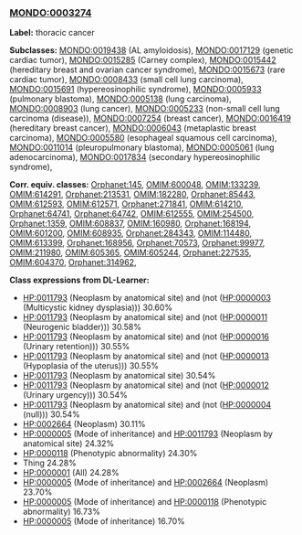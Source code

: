 
### [MONDO:0003274](http://purl.obolibrary.org/obo/MONDO_0003274)
**Label:** thoracic cancer

**Subclasses:** [MONDO:0019438](http://purl.obolibrary.org/obo/MONDO_0019438) (AL amyloidosis), [MONDO:0017129](http://purl.obolibrary.org/obo/MONDO_0017129) (genetic cardiac tumor), [MONDO:0015285](http://purl.obolibrary.org/obo/MONDO_0015285) (Carney complex), [MONDO:0015442](http://purl.obolibrary.org/obo/MONDO_0015442) (hereditary breast and ovarian cancer syndrome), [MONDO:0015673](http://purl.obolibrary.org/obo/MONDO_0015673) (rare cardiac tumor), [MONDO:0008433](http://purl.obolibrary.org/obo/MONDO_0008433) (small cell lung carcinoma), [MONDO:0015691](http://purl.obolibrary.org/obo/MONDO_0015691) (hypereosinophilic syndrome), [MONDO:0005933](http://purl.obolibrary.org/obo/MONDO_0005933) (pulmonary blastoma), [MONDO:0005138](http://purl.obolibrary.org/obo/MONDO_0005138) (lung carcinoma), [MONDO:0008903](http://purl.obolibrary.org/obo/MONDO_0008903) (lung cancer), [MONDO:0005233](http://purl.obolibrary.org/obo/MONDO_0005233) (non-small cell lung carcinoma (disease)), [MONDO:0007254](http://purl.obolibrary.org/obo/MONDO_0007254) (breast cancer), [MONDO:0016419](http://purl.obolibrary.org/obo/MONDO_0016419) (hereditary breast cancer), [MONDO:0006043](http://purl.obolibrary.org/obo/MONDO_0006043) (metaplastic breast carcinoma), [MONDO:0005580](http://purl.obolibrary.org/obo/MONDO_0005580) (esophageal squamous cell carcinoma), [MONDO:0011014](http://purl.obolibrary.org/obo/MONDO_0011014) (pleuropulmonary blastoma), [MONDO:0005061](http://purl.obolibrary.org/obo/MONDO_0005061) (lung adenocarcinoma), [MONDO:0017834](http://purl.obolibrary.org/obo/MONDO_0017834) (secondary hypereosinophilic syndrome), 

**Corr. equiv. classes:** [Orphanet:145](http://www.orpha.net/ORDO/Orphanet_145), [OMIM:600048](http://purl.obolibrary.org/obo/OMIM_600048), [OMIM:133239](http://purl.obolibrary.org/obo/OMIM_133239), [OMIM:614291](http://purl.obolibrary.org/obo/OMIM_614291), [Orphanet:213531](http://www.orpha.net/ORDO/Orphanet_213531), [OMIM:182280](http://purl.obolibrary.org/obo/OMIM_182280), [Orphanet:85443](http://www.orpha.net/ORDO/Orphanet_85443), [OMIM:612593](http://purl.obolibrary.org/obo/OMIM_612593), [OMIM:612571](http://purl.obolibrary.org/obo/OMIM_612571), [Orphanet:271841](http://www.orpha.net/ORDO/Orphanet_271841), [OMIM:614210](http://purl.obolibrary.org/obo/OMIM_614210), [Orphanet:64741](http://www.orpha.net/ORDO/Orphanet_64741), [Orphanet:64742](http://www.orpha.net/ORDO/Orphanet_64742), [OMIM:612555](http://purl.obolibrary.org/obo/OMIM_612555), [OMIM:254500](http://purl.obolibrary.org/obo/OMIM_254500), [Orphanet:1359](http://www.orpha.net/ORDO/Orphanet_1359), [OMIM:608837](http://purl.obolibrary.org/obo/OMIM_608837), [OMIM:160980](http://purl.obolibrary.org/obo/OMIM_160980), [Orphanet:168194](http://www.orpha.net/ORDO/Orphanet_168194), [OMIM:601200](http://purl.obolibrary.org/obo/OMIM_601200), [OMIM:608935](http://purl.obolibrary.org/obo/OMIM_608935), [Orphanet:284343](http://www.orpha.net/ORDO/Orphanet_284343), [OMIM:114480](http://purl.obolibrary.org/obo/OMIM_114480), [OMIM:613399](http://purl.obolibrary.org/obo/OMIM_613399), [Orphanet:168956](http://www.orpha.net/ORDO/Orphanet_168956), [Orphanet:70573](http://www.orpha.net/ORDO/Orphanet_70573), [Orphanet:99977](http://www.orpha.net/ORDO/Orphanet_99977), [OMIM:211980](http://purl.obolibrary.org/obo/OMIM_211980), [OMIM:605365](http://purl.obolibrary.org/obo/OMIM_605365), [OMIM:605244](http://purl.obolibrary.org/obo/OMIM_605244), [Orphanet:227535](http://www.orpha.net/ORDO/Orphanet_227535), [OMIM:604370](http://purl.obolibrary.org/obo/OMIM_604370), [Orphanet:314962](http://www.orpha.net/ORDO/Orphanet_314962), 

**Class expressions from DL-Learner:**

- [HP:0011793](http://purl.obolibrary.org/obo/HP_0011793) (Neoplasm by anatomical site) and (not ([HP:0000003](http://purl.obolibrary.org/obo/HP_0000003) (Multicystic kidney dysplasia))) 30.60%
- [HP:0011793](http://purl.obolibrary.org/obo/HP_0011793) (Neoplasm by anatomical site) and (not ([HP:0000011](http://purl.obolibrary.org/obo/HP_0000011) (Neurogenic bladder))) 30.58%
- [HP:0011793](http://purl.obolibrary.org/obo/HP_0011793) (Neoplasm by anatomical site) and (not ([HP:0000016](http://purl.obolibrary.org/obo/HP_0000016) (Urinary retention))) 30.55%
- [HP:0011793](http://purl.obolibrary.org/obo/HP_0011793) (Neoplasm by anatomical site) and (not ([HP:0000013](http://purl.obolibrary.org/obo/HP_0000013) (Hypoplasia of the uterus))) 30.55%
- [HP:0011793](http://purl.obolibrary.org/obo/HP_0011793) (Neoplasm by anatomical site) 30.54%
- [HP:0011793](http://purl.obolibrary.org/obo/HP_0011793) (Neoplasm by anatomical site) and (not ([HP:0000012](http://purl.obolibrary.org/obo/HP_0000012) (Urinary urgency))) 30.54%
- [HP:0011793](http://purl.obolibrary.org/obo/HP_0011793) (Neoplasm by anatomical site) and (not ([HP:0000004](http://purl.obolibrary.org/obo/HP_0000004) (null))) 30.54%
- [HP:0002664](http://purl.obolibrary.org/obo/HP_0002664) (Neoplasm) 30.11%
- [HP:0000005](http://purl.obolibrary.org/obo/HP_0000005) (Mode of inheritance) and [HP:0011793](http://purl.obolibrary.org/obo/HP_0011793) (Neoplasm by anatomical site) 24.32%
- [HP:0000118](http://purl.obolibrary.org/obo/HP_0000118) (Phenotypic abnormality) 24.30%
- Thing 24.28%
- [HP:0000001](http://purl.obolibrary.org/obo/HP_0000001) (All) 24.28%
- [HP:0000005](http://purl.obolibrary.org/obo/HP_0000005) (Mode of inheritance) and [HP:0002664](http://purl.obolibrary.org/obo/HP_0002664) (Neoplasm) 23.70%
- [HP:0000005](http://purl.obolibrary.org/obo/HP_0000005) (Mode of inheritance) and [HP:0000118](http://purl.obolibrary.org/obo/HP_0000118) (Phenotypic abnormality) 16.73%
- [HP:0000005](http://purl.obolibrary.org/obo/HP_0000005) (Mode of inheritance) 16.70%



